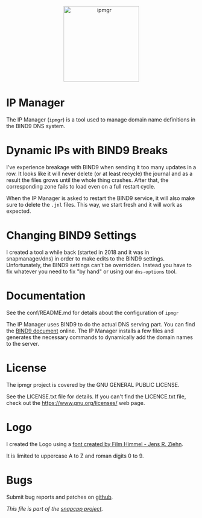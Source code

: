 
<p align="center">
<img alt="ipmgr" title="IP Manager -- a command line to easily manage your BIND9 zone files."
src="https://snapwebsites.org/sites/snapwebsites.org/files/images/ipmgr-logo.png" width="200" height="200"/>
</p>

# IP Manager

The IP Manager (`ipmgr`) is a tool used to manage domain name definitions
in the BIND9 DNS system.


# Dynamic IPs with BIND9 Breaks

I've experience breakage with BIND9 when sending it too many updates in a row.
It looks like it will never delete (or at least recycle) the journal and as
a result the files grows until the whole thing crashes. After that, the
corresponding zone fails to load even on a full restart cycle.

When the IP Manager is asked to restart the BIND9 service, it will also make
sure to delete the `.jnl` files. This way, we start fresh and it will work as
expected.


# Changing BIND9 Settings

I created a tool a while back (started in 2018 and it was in snapmanager/dns)
in order to make edits to the BIND9 settings. Unfortunately, the BIND9
settings can't be overridden. Instead you have to fix whatever you need
to fix "by hand" or using our `dns-options` tool.


# Documentation

See the conf/README.md for details about the configuration of `ipmgr`

The IP Manager uses BIND9 to do the actual DNS serving part. You can find
the [BIND9 document](https://bind9.readthedocs.io/en/latest/index.html)
online. The IP Manager installs a few files and generates the necessary
commands to dynamically add the domain names to the server.


# License

The ipmgr project is covered by the GNU GENERAL PUBLIC LICENSE.

See the LICENSE.txt file for details. If you can't find the LICENCE.txt file,
check out the https://www.gnu.org/licenses/ web page.


# Logo

I created the Logo using a
[font created by Film Himmel - Jens R. Ziehn](https://www.1001freefonts.com/28-days-later.font).

It is limited to uppercase A to Z and roman digits 0 to 9.


# Bugs

Submit bug reports and patches on
[github](https://github.com/m2osw/snapwebsites/issues).


_This file is part of the [snapcpp project](https://snapwebsites.org/)._
